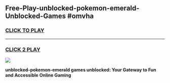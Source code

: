 
## Free-Play-unblocked-pokemon-emerald-Unblocked-Games #omvha
<h3>
<a href="https://news.freeplayer.one?title=unblocked-pokemon-emerald&ref=8M">CLICK TO PLAY</a></h3>
<hr>

<h3>
<a href="https://news.freeplayer.one?title=unblocked-pokemon-emerald&ref=8M">CLICK 2 PLAY</a>
  
</h3>

<a href="https://news.freeplayer.one?title=unblocked-pokemon-emerald&ref=8M"><img src="https://clearcache.store/games.png"></a>


**unblocked-pokemon-emerald games unblocked: Your Gateway to Fun and Accessible Online Gaming**
